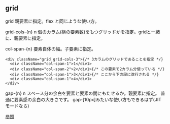 

## grid
grid
親要素に指定。flex と同じような使い方。

grid-cols-{n}
n 個のカラム(横の要素数)をもつグリッドかを指定。gridと一緒に、親要素に指定。

col-span-{n}
要素自体の幅。子要素に指定。

```:SampleComponent.tsx
<div className="grid grid-cols-3">{/* 3カラムのグリッドであることを指定 */}
  <div className="col-span-1">1</div1>
  <div className="col-span-2">2</div1>{/* この要素で2カラム分使っている */}
  <div className="col-span-1">3</div1>{/* ここから下の段に改行される */}
  <div className="col-span-1">4</div1>
</div>
```

gap-{n}
n スペース分の余白を要素と要素の間にもたせるか。親要素に指定。
普通に要素感の余白の大きさです。
gap-\[10px]みたいな使い方もできるはず(JIT モードなら)

[参照](https://zenn.dev/mayo_dev/articles/learn-grid-layout-with-tailwind)
